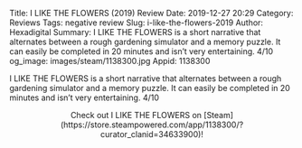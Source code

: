 Title: I LIKE THE FLOWERS (2019) Review
Date: 2019-12-27 20:29
Category: Reviews
Tags: negative review
Slug: i-like-the-flowers-2019
Author: Hexadigital
Summary: I LIKE THE FLOWERS is a short narrative that alternates between a rough gardening simulator and a memory puzzle. It can easily be completed in 20 minutes and isn’t very entertaining. 4/10
og_image: images/steam/1138300.jpg
Appid: 1138300

I LIKE THE FLOWERS is a short narrative that alternates between a rough gardening simulator and a memory puzzle. It can easily be completed in 20 minutes and isn’t very entertaining. 4/10

<center>Check out I LIKE THE FLOWERS on [Steam](https://store.steampowered.com/app/1138300/?curator_clanid=34633900)!</center>
